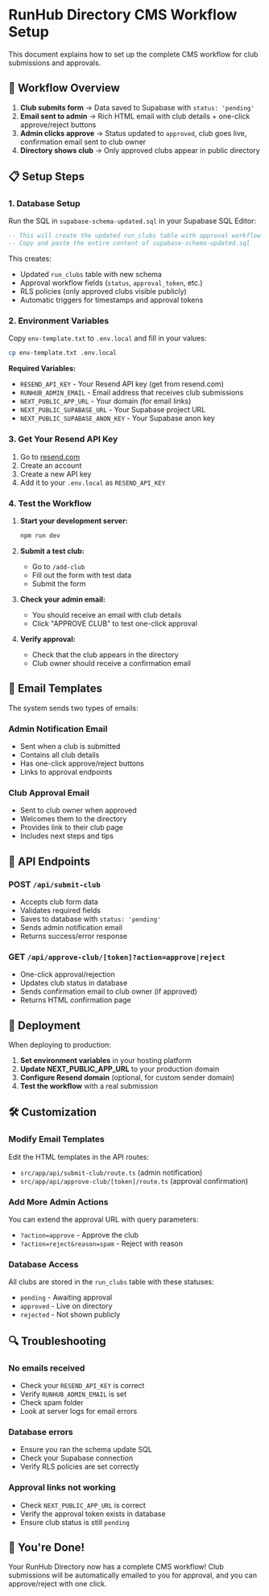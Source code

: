 # RunHub Directory CMS Workflow Setup

This document explains how to set up the complete CMS workflow for club submissions and approvals.

## 🎯 Workflow Overview

1. **Club submits form** → Data saved to Supabase with `status: 'pending'`
2. **Email sent to admin** → Rich HTML email with club details + one-click approve/reject buttons
3. **Admin clicks approve** → Status updated to `approved`, club goes live, confirmation email sent to club owner
4. **Directory shows club** → Only approved clubs appear in public directory

## 📋 Setup Steps

### 1. Database Setup

Run the SQL in `supabase-schema-updated.sql` in your Supabase SQL Editor:

```sql
-- This will create the updated run_clubs table with approval workflow
-- Copy and paste the entire content of supabase-schema-updated.sql
```

This creates:
- Updated `run_clubs` table with new schema
- Approval workflow fields (`status`, `approval_token`, etc.)
- RLS policies (only approved clubs visible publicly)
- Automatic triggers for timestamps and approval tokens

### 2. Environment Variables

Copy `env-template.txt` to `.env.local` and fill in your values:

```bash
cp env-template.txt .env.local
```

**Required Variables:**
- `RESEND_API_KEY` - Your Resend API key (get from resend.com)
- `RUNHUB_ADMIN_EMAIL` - Email address that receives club submissions
- `NEXT_PUBLIC_APP_URL` - Your domain (for email links)
- `NEXT_PUBLIC_SUPABASE_URL` - Your Supabase project URL
- `NEXT_PUBLIC_SUPABASE_ANON_KEY` - Your Supabase anon key

### 3. Get Your Resend API Key

1. Go to [resend.com](https://resend.com)
2. Create an account
3. Create a new API key
4. Add it to your `.env.local` as `RESEND_API_KEY`

### 4. Test the Workflow

1. **Start your development server:**
   ```bash
   npm run dev
   ```

2. **Submit a test club:**
   - Go to `/add-club`
   - Fill out the form with test data
   - Submit the form

3. **Check your admin email:**
   - You should receive an email with club details
   - Click "APPROVE CLUB" to test one-click approval

4. **Verify approval:**
   - Check that the club appears in the directory
   - Club owner should receive a confirmation email

## 📧 Email Templates

The system sends two types of emails:

### Admin Notification Email
- Sent when a club is submitted
- Contains all club details
- Has one-click approve/reject buttons
- Links to approval endpoints

### Club Approval Email
- Sent to club owner when approved
- Welcomes them to the directory
- Provides link to their club page
- Includes next steps and tips

## 🔧 API Endpoints

### POST `/api/submit-club`
- Accepts club form data
- Validates required fields
- Saves to database with `status: 'pending'`
- Sends admin notification email
- Returns success/error response

### GET `/api/approve-club/[token]?action=approve|reject`
- One-click approval/rejection
- Updates club status in database
- Sends confirmation email to club owner (if approved)
- Returns HTML confirmation page

## 🚀 Deployment

When deploying to production:

1. **Set environment variables** in your hosting platform
2. **Update NEXT_PUBLIC_APP_URL** to your production domain
3. **Configure Resend domain** (optional, for custom sender domain)
4. **Test the workflow** with a real submission

## 🛠️ Customization

### Modify Email Templates
Edit the HTML templates in the API routes:
- `src/app/api/submit-club/route.ts` (admin notification)
- `src/app/api/approve-club/[token]/route.ts` (approval confirmation)

### Add More Admin Actions
You can extend the approval URL with query parameters:
- `?action=approve` - Approve the club
- `?action=reject&reason=spam` - Reject with reason

### Database Access
All clubs are stored in the `run_clubs` table with these statuses:
- `pending` - Awaiting approval
- `approved` - Live on directory
- `rejected` - Not shown publicly

## 🔍 Troubleshooting

### No emails received
- Check your `RESEND_API_KEY` is correct
- Verify `RUNHUB_ADMIN_EMAIL` is set
- Check spam folder
- Look at server logs for email errors

### Database errors
- Ensure you ran the schema update SQL
- Check your Supabase connection
- Verify RLS policies are set correctly

### Approval links not working
- Check `NEXT_PUBLIC_APP_URL` is correct
- Verify the approval token exists in database
- Ensure club status is still `pending`

## 🎉 You're Done!

Your RunHub Directory now has a complete CMS workflow! Club submissions will be automatically emailed to you for approval, and you can approve/reject with one click. 